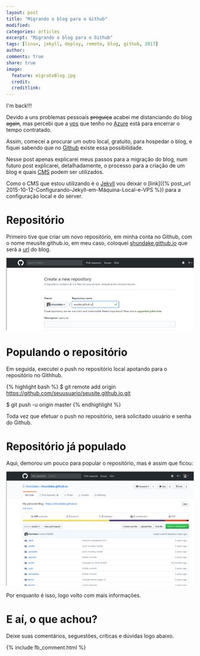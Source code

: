 ```yaml
---
layout: post
title: "Migrando o blog para o Github"
modified:
categories: articles
excerpt: "Migrando o blog para o Github"
tags: [linux, jekyll, deploy, remote, blog, github, 2017]
author:
comments: true
share: true
image:
  feature: migrateBlog.jpg
  credit:
  creditlink:
---
```

<div id="fb-root"></div>
<script>(function(d, s, id) {
  var js, fjs = d.getElementsByTagName(s)[0];
  if (d.getElementById(id)) return;
  js = d.createElement(s); js.id = id;
  js.src = "//connect.facebook.net/pt_BR/all.js#xfbml=1&version=v2.5&appId=541394239351629";
  fjs.parentNode.insertBefore(js, fjs);
}(document, 'script', 'facebook-jssdk'));</script>


I'm back!!!

Devido a uns problemas pessoais <s>preguiça</s> acabei me distanciando do blog
<s>again</s>, mas percebi que a [vps](https://pt.wikipedia.org/wiki/Servidor_virtual_privado) que tenho
no [Azure](https://azure.microsoft.com/pt-br/?&wt.mc_id=AID_sem_WZsxWCz1) está
para encerrar o tempo contratado.

Assim, comecei a procurar um outro local, gratuito, para hospedar o blog, e
fiquei sabendo que no [Github](https://github.com/) existe essa possibilidade.

Nesse post apenas explicarei meus passos para a migração do blog, num futuro
post explicarei, detalhadamente, o processo para a criação de um blog e quais
[CMS](https://pt.wikipedia.org/wiki/Sistema_de_gerenciamento_de_conte%C3%BAdo)
podem ser utilizados.

Como o CMS que estou utilizando é o [Jekyll](http://jekyllrb.com/docs/home/) vou
deixar o [link]({% post_url 2015-10-12-Configurando-Jekyll-em-Máquina-Local-e-VPS %})
para a configuração local e do server.

# Repositório

Primeiro tive que criar um novo repositório, em minha conta no Github, com o
nome meusite.github.io, em meu caso, coloquei [shundake.github.io](http://shundake.github.io)
que será a [url](https://pt.wikipedia.org/wiki/URL) do blog.

![Criando repositorio](/images/migrateBlog01.png)

# Populando o repositório

Em seguida, executei o push no repositório local apotando para o repositório no
Githhub.

{% highlight bash %}
$ git remote add origin https://github.com/seuusuario/seusite.github.io.git

$ git push -u origin master
{% endhighlight %}

Toda vez que efetuar o push no repositório, será solicitado usuário e senha do
Github.

# Repositório já populado

Aqui, demorou um pouco para popular o repositório, mas é assim que ficou:

![Repositório populado](/images/migrateBlog02.png)

Por enquanto é isso, logo volto com mais informações.

# E aí, o que achou?

Deixe suas comentários, seguestões, críticas e dúvidas logo abaixo.


{% include fb_comment.html %}
